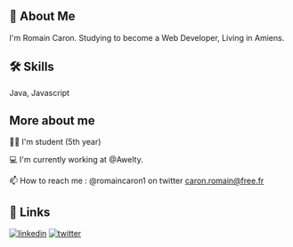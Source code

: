 ## 🚀 About Me
I'm Romain Caron. Studying to become a Web Developer, Living in Amiens.

## 🛠 Skills
Java, Javascript

## More about me

👩‍💻 I'm student (5th year)

💻 I'm currently working at @Awelty.

📫 How to reach me : @romaincaron1 on twitter
                     caron.romain@free.fr
                     
## 🔗 Links
[![linkedin](https://img.shields.io/badge/linkedin-0A66C2?style=for-the-badge&logo=linkedin&logoColor=white)](https://www.linkedin.com/in/romain-caron-78b9b720b/)
[![twitter](https://img.shields.io/badge/twitter-1DA1F2?style=for-the-badge&logo=twitter&logoColor=white)](https://twitter.com/romaincn1/)


